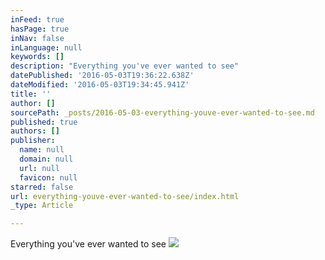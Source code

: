 ```yaml
---
inFeed: true
hasPage: true
inNav: false
inLanguage: null
keywords: []
description: "Everything you've ever wanted to see"
datePublished: '2016-05-03T19:36:22.638Z'
dateModified: '2016-05-03T19:34:45.941Z'
title: ''
author: []
sourcePath: _posts/2016-05-03-everything-youve-ever-wanted-to-see.md
published: true
authors: []
publisher:
  name: null
  domain: null
  url: null
  favicon: null
starred: false
url: everything-youve-ever-wanted-to-see/index.html
_type: Article

---
```

Everything you've ever wanted to see
![](https://the-grid-user-content.s3-us-west-2.amazonaws.com/c1690000-ee58-46a8-a2de-868225d6c95d.jpg)